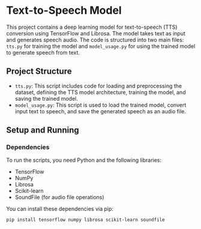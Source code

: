 # Text-to-Speech Model

This project contains a deep learning model for text-to-speech (TTS) conversion using TensorFlow and Librosa. The model takes text as input and generates speech audio. The code is structured into two main files: `tts.py` for training the model and `model_usage.py` for using the trained model to generate speech from text.

## Project Structure

- `tts.py`: This script includes code for loading and preprocessing the dataset, defining the TTS model architecture, training the model, and saving the trained model.
- `model_usage.py`: This script is used to load the trained model, convert input text to speech, and save the generated speech as an audio file.

## Setup and Running

### Dependencies

To run the scripts, you need Python and the following libraries:
- TensorFlow
- NumPy
- Librosa
- Scikit-learn
- SoundFile (for audio file operations)

You can install these dependencies via pip:
```bash
pip install tensorflow numpy librosa scikit-learn soundfile
